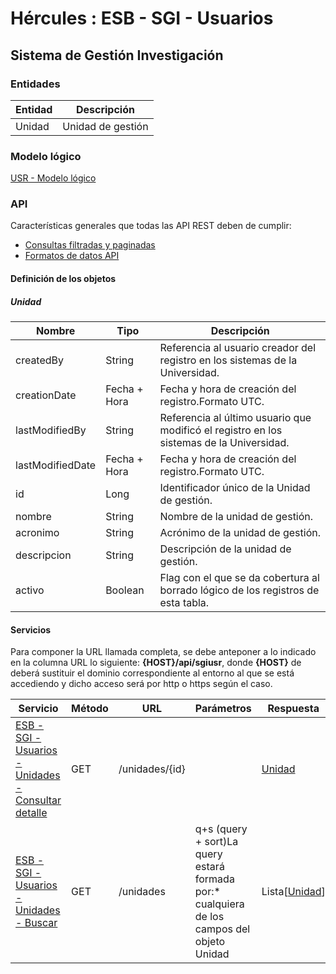 # Hércules : ESB \- SGI \- Usuarios











## Sistema de Gestión Investigación

### Entidades



| Entidad | Descripción |
| --- | --- |
| Unidad | Unidad de gestión |

### Modelo lógico

[USR \- Modelo lógico](https://confluence.um.es/confluence/pages/createpage.action?spaceKey=HERCULES&title=USR+-+Modelo+l%C3%B3gico&linkCreation=true&fromPageId=597853116 "/confluence/pages/createpage.action?spaceKey=HERCULES&title=USR+-+Modelo+l%C3%B3gico&linkCreation=true&fromPageId=597853116")

### API

Características generales que todas las API REST deben de cumplir:

* [Consultas filtradas y paginadas](/hercules/sgi-sistema-de-gestion-de-investigacion/desarrollo-y-configuracion/estandares-de-desarrollo/consultas-filtradas-y-paginadas.md "/hercules/sgi-sistema-de-gestion-de-investigacion/desarrollo-y-configuracion/estandares-de-desarrollo/consultas-filtradas-y-paginadas.md")
* [Formatos de datos API](/hercules/sgi-sistema-de-gestion-de-investigacion/desarrollo-y-configuracion/estandares-de-desarrollo/formatos-de-datos-api.md "/hercules/sgi-sistema-de-gestion-de-investigacion/desarrollo-y-configuracion/estandares-de-desarrollo/formatos-de-datos-api.md")

#### Definición de los objetos

##### Unidad



| Nombre | Tipo | Descripción |
| --- | --- | --- |
| createdBy | String | Referencia al usuario creador del registro en los sistemas de la Universidad. |
| creationDate | Fecha \+ Hora | Fecha y hora de creación del registro.Formato UTC. |
| lastModifiedBy | String | Referencia al último usuario que modificó el registro en los sistemas de la Universidad. |
| lastModifiedDate | Fecha \+ Hora | Fecha y hora de creación del registro.Formato UTC. |
| id | Long | Identificador único de la Unidad de gestión. |
| nombre | String | Nombre de la unidad de gestión. |
| acronimo | String | Acrónimo de la unidad de gestión. |
| descripcion | String | Descripción de la unidad de gestión. |
| activo | Boolean | Flag con el que se da cobertura al borrado lógico de los registros de esta tabla. |

#### Servicios

Para componer la URL llamada completa, se debe anteponer a lo indicado en la columna URL lo siguiente: **{HOST}/api/sgiusr**, donde **{HOST}** de deberá sustituir el dominio correspondiente al entorno al que se está accediendo y dicho acceso será por http o https según el caso.

| Servicio | Método | URL | Parámetros | Respuesta | Descripción |
| --- | --- | --- | --- | --- | --- |
| [ESB \- SGI \- Usuarios \- Unidades \- Consultar detalle](/confluence/display/HERCULES/ESB+-+SGI+-+Usuarios+-+Unidades+-+Consultar+detalle "/confluence/display/HERCULES/ESB+-+SGI+-+Usuarios+-+Unidades+-+Consultar+detalle") | GET | /unidades/{id} |  | [Unidad](https://confluence.um.es/confluence/display/HERCULES/ESB+-+SGI+-+Usuarios#ESBSGIUsuarios-Unidad "https://confluence.um.es/confluence/display/HERCULES/ESB+-+SGI+-+Usuarios#ESBSGIUsuarios-Unidad") | Retorna el detalle de una Unidad de gestión. |
| [ESB \- SGI \- Usuarios \- Unidades \- Buscar](/confluence/display/HERCULES/ESB+-+SGI+-+Usuarios+-+Unidades+-+Buscar "/confluence/display/HERCULES/ESB+-+SGI+-+Usuarios+-+Unidades+-+Buscar") | GET | /unidades | q\+s (query \+ sort)La query estará formada por:* cualquiera de los campos del objeto Unidad | Lista\[[Unidad](https://confluence.um.es/confluence/display/HERCULES/ESB+-+SGI+-+Usuarios#ESBSGIUsuarios-Unidad "https://confluence.um.es/confluence/display/HERCULES/ESB+-+SGI+-+Usuarios#ESBSGIUsuarios-Unidad")] | Busca / Lista Unidades de gestión. |




